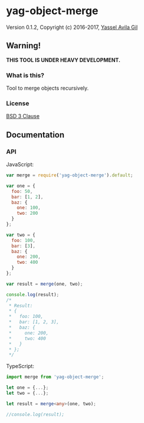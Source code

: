 yag-object-merge
=====

Version 0.1.2, Copyright (c) 2016-2017, [Yassel Avila Gil](http://yasselavila.com)

## Warning!

**THIS TOOL IS UNDER HEAVY DEVELOPMENT.**

### What is this?

Tool to merge objects recursively.

### License

[BSD 3 Clause](./LICENSE.txt)

## Documentation

### API

JavaScript:
```js
var merge = require('yag-object-merge').default;

var one = {
  foo: 50,
  bar: [1, 2],
  baz: {
    one: 100,
    two: 200
  }
};

var two = {
  foo: 100,
  bar: [3],
  baz: {
    one: 200,
    two: 400
  }
};

var result = merge(one, two);

console.log(result);
/*
 * Result:
 * {
 *   foo: 100,
 *   bar: [1, 2, 3],
 *   baz: {
 *     one: 200,
 *     two: 400
 *   }
 * };
 */

```

TypeScript:
```ts
import merge from 'yag-object-merge';

let one = {...};
let two = {...};

let result = merge<any>(one, two);

//console.log(result);
```
